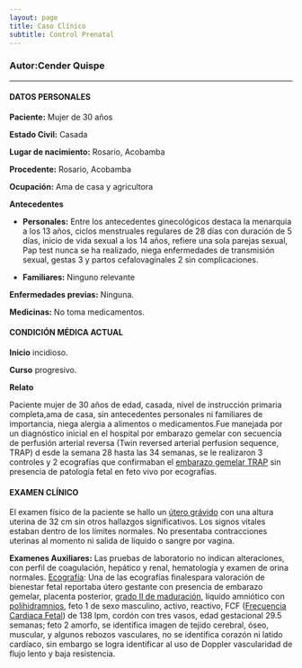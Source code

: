 ```yaml
---
layout: page
title: Caso Clínico
subtitle: Control Prenatal
---
```



### Autor:Cender Quispe
- - - 
#### **DATOS PERSONALES**

**Paciente:** Mujer de 30 años


**Estado Civil:** Casada


**Lugar de nacimiento:** Rosario, Acobamba


**Procedente:** Rosario, Acobamba


**Ocupación:** Ama de casa y agricultora




**Antecedentes**
    
   - **Personales:** Entre los antecedentes ginecológicos destaca la menarquia a los 13 años, ciclos menstruales regulares de 28 días con duración de 5 días, inicio de vida sexual                      a los 14 años, refiere una sola parejas sexual, Pap test nunca se ha realizado, niega enfermedades de transmisión sexual, gestas 3 y partos cefalovaginales 2                      sin complicaciones.
   
   
   - **Familiares:** Ninguno relevante

**Enfermedades previas:** Ninguna.


**Medicinas:** No toma medicamentos.

#### **CONDICIÓN MÉDICA ACTUAL**
**Inicio** incidioso.

**Curso** progresivo.

**Relato**


Paciente mujer de 30 años de edad, casada, nivel de instrucción primaria completa,ama de casa, sin antecedentes personales ni familiares de importancia, niega alergia a alimentos 
o medicamentos.Fue manejada por un diagnóstico inicial en el hospital por embarazo gemelar con secuencia de perfusión arterial reversa (Twin reversed arterial perfusion sequence, TRAP) d esde la
semana 28 hasta las 34 semanas, se le realizaron 3 controles y 2 ecografías que confirmaban el [embarazo gemelar TRAP](/prueba.github.io/Documentacion/ConceptosClaves/) sin presencia de patología fetal en feto vivo por ecografías.

#### **EXAMEN CLÍNICO**
El examen físico de la paciente se hallo un [útero grávido](/prueba.github.io/Documentacion/ConceptosClaves/) con una altura uterina de 32 cm sin otros hallazgos significativos. Los signos vitales estaban dentro de los límites normales. No presentaba contracciones uterinas al momento ni salida de líquido o sangre por vagina.

**Examenes Auxiliares:**
Las pruebas de laboratorio no indican alteraciones, con perfil de coagulación, hepático y renal, hematología y examen de orina normales. [Ecografía](/prueba.github.io/Documentacion/ConceptosClaves/): Una de las ecografías finalespara valoración de bienestar fetal reportaba útero gestante con presencia de embarazo gemelar, placenta posterior, [grado II de maduración](/prueba.github.io/Documentacion/ConceptosClaves/), líquido amniótico con [polihidramnios](/prueba.github.io/Documentacion/ConceptosClaves/), feto 1 de sexo masculino, activo, reactivo, FCF ([Frecuencia Cardiaca Fetal](/prueba.github.io/Documentacion/ConceptosClaves/)) de 138 lpm, cordón con tres vasos, edad gestacional 29.5 semanas; feto 2 amorfo, se identifica imagen de tejido cerebral, óseo, muscular, y algunos rebozos vasculares, no se identifica corazón ni latido cardíaco, sin embargo se logra identificar al uso de Doppler vascularidad de flujo lento y baja resistencia.
